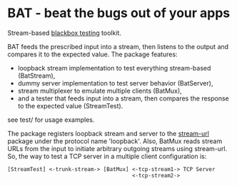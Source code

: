 # BAT - beat the bugs out of your apps

Stream-based [blackbox testing][bbt] toolkit.

BAT feeds the prescribed input into a stream, then listens to the
output and compares it to the expected value.
The package features:

* loopback stream implementation to test everything stream-based (BatStream),
* dummy server implementation to test server behavior (BatServer),
* stream multiplexer to emulate multiple clients (BatMux),
* and a tester that feeds input into a stream, then compares the
  response to the expected value (StreamTest).

see test/ for usage examples.

The package registers loopback stream and server to the
[stream-url][su] package under the protocol name 'loopback'.
Also, BatMux reads stream URLs from the input to initiate
arbitrary outgoing streams using stream-url.
So, the way to test a TCP server in a multiple client
configuration is:


    [StreamTest] <-trunk-stream-> [BatMux] <-tcp-stream1-> TCP Server
                                           <-tcp-stream2->


[bbt]: https://en.wikipedia.org/wiki/Black-box_testing
[su]: https://www.npmjs.com/package/stream-url
